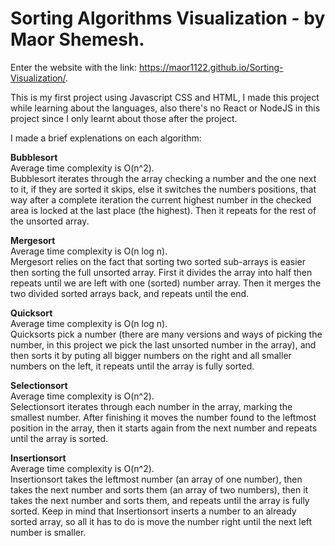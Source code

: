 # Sorting Algorithms Visualization - by Maor Shemesh.

Enter the website with the link: https://maor1122.github.io/Sorting-Visualization/.

This is my first project using Javascript CSS and HTML, I made this project while learning about the languages,
also there's no React or NodeJS in this project since I only learnt about those after the project.

I made a brief explenations on each algorithm:  

**Bubblesort**   
Average time complexity is O(n^2).  
Bubblesort iterates through the array checking a number and the one next to it, if they are sorted it skips,
else it switches the numbers positions, that way after a complete iteration the current highest number in the checked area
is locked at the last place (the highest). Then it repeats for the rest of the unsorted array.

**Mergesort**  
Average time complexity is O(n log n).  
Mergesort relies on the fact that sorting two sorted sub-arrays is easier then sorting the full unsorted array.
First it divides the array into half then repeats until we are left with one (sorted) number array.
Then it merges the two divided sorted arrays back, and repeats until the end.

**Quicksort**  
Average time complexity is O(n log n).  
Quicksorts pick a number (there are many versions and ways of picking the number, in this project we pick the last unsorted number in the array),
and then sorts it by puting all bigger numbers on the right and all smaller numbers on the left, it repeats until the array is fully sorted.

**Selectionsort**  
Average time complexity is O(n^2).  
Selectionsort iterates through each number in the array, marking the smallest number.
After finishing it moves the number found to the leftmost position in the array,
then it starts again from the next number and repeats until the array is sorted.

**Insertionsort**  
Average time complexity is O(n^2).  
Insertionsort takes the leftmost number (an array of one number), then takes the next number and sorts them (an array of two numbers),
then it takes the next number and sorts them, and repeats until the array is fully sorted.
Keep in mind that Insertionsort inserts a number to an already sorted array, so all it has to do is move the number right until the next left number is smaller.
